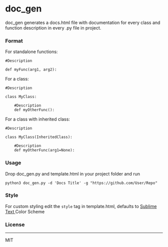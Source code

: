 
# doc_gen

doc_gen generates a docs.html file with documentation for every class and function description in every .py file in project.

### Format

For standalone functions:

    #Description
    
    def myFunc(arg1, arg2):

For a class:

    #Description
    
    class MyClass:
	    
	    #Description
	    def myOtherFunc():
  
For a class with inherited class:

    #Description
    
    class MyClass(InheritedClass):
    
		#Description
	    def myOtherFunc(arg1=None):

### Usage

Drop doc_gen.py and template.html in your project folder and run 

	python3 doc_gen.py -d 'Docs Title' -g "https://github.com/User/Repo"


### Style

For custom styling edit the `style` tag in template.html, defaults to [Sublime Text ]([https://www.sublimetext.com/](https://www.sublimetext.com/)) Color Scheme


### License
----

MIT